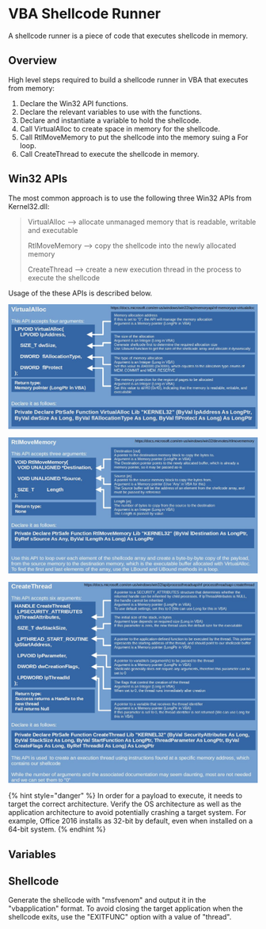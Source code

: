 # VBA Shellcode Runner

A shellcode runner is a piece of code that executes shellcode in memory.&#x20;

## Overview

High level steps required to build a shellcode runner in VBA that executes from memory:

1. Declare the Win32 API functions.
2. Declare the relevant variables to use with the functions.
3. Declare and instantiate a variable to hold the shellcode.
4. Call VirtualAlloc to create space in memory for the shellcode.
5. Call RtlMoveMemory to put the shellcode into the memory suing a For loop.
6. Call CreateThread to execute the shellcode in memory.

## Win32 APIs

The most common approach is to use the following three Win32 APIs from Kernel32.dll:&#x20;

> VirtualAlloc --> allocate unmanaged memory that is readable, writable and executable
>
> RtlMoveMemory --> copy the shellcode into the newly allocated memory
>
> CreateThread --> create a new execution thread in the process to execute the shellcode

Usage of the these APIs is described below.

![](../../.gitbook/assets/virtualalloc.JPG)

![](../../.gitbook/assets/rtlmovememory.JPG)

![](../../.gitbook/assets/createthread.JPG)

{% hint style="danger" %}
In order for a payload to execute, it needs to target the correct architecture. Verify the OS architecture as well as the application architecture to avoid potentially crashing a target system. For example, Office 2016 installs as 32-bit by default, even when installed on a 64-bit system.
{% endhint %}

## Variables



## Shellcode

Generate the shellcode with "msfvenom" and output it in the "vbapplication" format. To avoid closing the target application when the shellcode exits, use the "EXITFUNC" option with a value of "thread".



